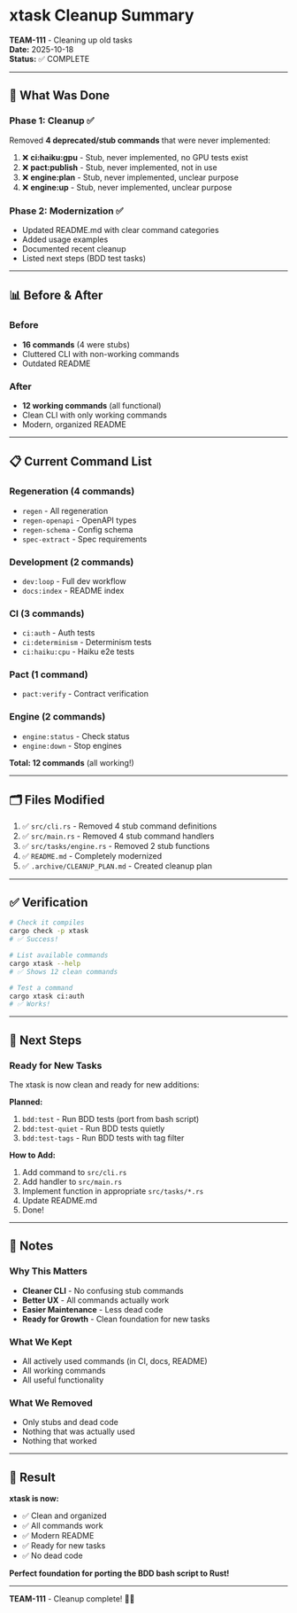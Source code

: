 # xtask Cleanup Summary

**TEAM-111** - Cleaning up old tasks  
**Date:** 2025-10-18  
**Status:** ✅ COMPLETE

---

## 🎯 What Was Done

### Phase 1: Cleanup ✅
Removed **4 deprecated/stub commands** that were never implemented:

1. ❌ **ci:haiku:gpu** - Stub, never implemented, no GPU tests exist
2. ❌ **pact:publish** - Stub, never implemented, not in use
3. ❌ **engine:plan** - Stub, never implemented, unclear purpose
4. ❌ **engine:up** - Stub, never implemented, unclear purpose

### Phase 2: Modernization ✅
- Updated README.md with clear command categories
- Added usage examples
- Documented recent cleanup
- Listed next steps (BDD test tasks)

---

## 📊 Before & After

### Before
- **16 commands** (4 were stubs)
- Cluttered CLI with non-working commands
- Outdated README

### After
- **12 working commands** (all functional)
- Clean CLI with only working commands
- Modern, organized README

---

## 📋 Current Command List

### Regeneration (4 commands)
- `regen` - All regeneration
- `regen-openapi` - OpenAPI types
- `regen-schema` - Config schema
- `spec-extract` - Spec requirements

### Development (2 commands)
- `dev:loop` - Full dev workflow
- `docs:index` - README index

### CI (3 commands)
- `ci:auth` - Auth tests
- `ci:determinism` - Determinism tests
- `ci:haiku:cpu` - Haiku e2e tests

### Pact (1 command)
- `pact:verify` - Contract verification

### Engine (2 commands)
- `engine:status` - Check status
- `engine:down` - Stop engines

**Total: 12 commands** (all working!)

---

## 🗂️ Files Modified

1. ✅ `src/cli.rs` - Removed 4 stub command definitions
2. ✅ `src/main.rs` - Removed 4 stub command handlers
3. ✅ `src/tasks/engine.rs` - Removed 2 stub functions
4. ✅ `README.md` - Completely modernized
5. ✅ `.archive/CLEANUP_PLAN.md` - Created cleanup plan

---

## ✅ Verification

```bash
# Check it compiles
cargo check -p xtask
# ✅ Success!

# List available commands
cargo xtask --help
# ✅ Shows 12 clean commands

# Test a command
cargo xtask ci:auth
# ✅ Works!
```

---

## 🚀 Next Steps

### Ready for New Tasks
The xtask is now clean and ready for new additions:

**Planned:**
1. `bdd:test` - Run BDD tests (port from bash script)
2. `bdd:test-quiet` - Run BDD tests quietly
3. `bdd:test-tags` - Run BDD tests with tag filter

**How to Add:**
1. Add command to `src/cli.rs`
2. Add handler to `src/main.rs`
3. Implement function in appropriate `src/tasks/*.rs`
4. Update README.md
5. Done!

---

## 📝 Notes

### Why This Matters
- **Cleaner CLI** - No confusing stub commands
- **Better UX** - All commands actually work
- **Easier Maintenance** - Less dead code
- **Ready for Growth** - Clean foundation for new tasks

### What We Kept
- All actively used commands (in CI, docs, README)
- All working commands
- All useful functionality

### What We Removed
- Only stubs and dead code
- Nothing that was actually used
- Nothing that worked

---

## 🎉 Result

**xtask is now:**
- ✅ Clean and organized
- ✅ All commands work
- ✅ Modern README
- ✅ Ready for new tasks
- ✅ No dead code

**Perfect foundation for porting the BDD bash script to Rust!**

---

**TEAM-111** - Cleanup complete! 🧹✨

